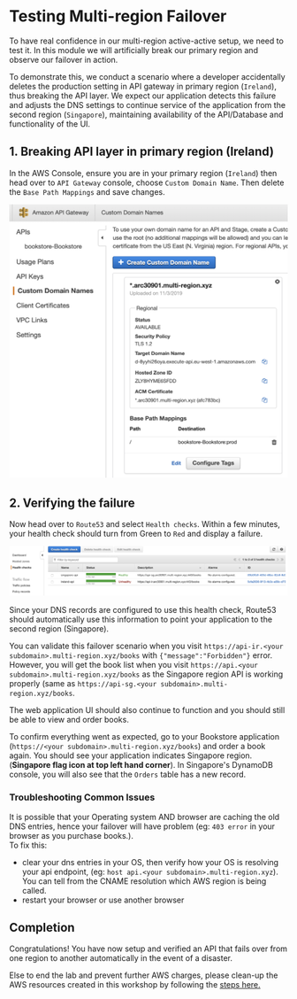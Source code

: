 # Testing Multi-region Failover

To have real confidence in our multi-region active-active setup, we need to test it.
In this module we will artificially break our primary region and observe our failover in action.

To demonstrate this, we conduct a scenario where a developer
accidentally deletes the production setting in API gateway in
primary region (`Ireland`), thus breaking the API layer. We expect our application detects
this failure and adjusts the DNS settings to continue service of the
application from the second region (`Singapore`),
maintaining availability of the API/Database and functionality of the UI.

## 1. Breaking API layer in primary region (Ireland)

In the AWS Console, ensure you are in your primary region (`Ireland`) then head over to
`API Gateway` console, choose `Custom Domain Name`. Then delete the `Base Path Mappings` and save changes.

![Failover](../images/04-failover-01.png)

## 2. Verifying the failure

Now head over to `Route53` and select `Health checks`. Within a few
minutes, your health check should turn from Green to `Red` and display a
failure.

![Failover](../images/04-failover-02.png)

Since your DNS records are configured to use this health check, Route53 should
automatically use this information to point your application to the second region (Singapore).

You can validate this failover scenario when you visit `https://api-ir.<your subdomain>.multi-region.xyz/books` with `{"message":"Forbidden"}` error. However, you will get the book list when you visit `https://api.<your subdomain>.multi-region.xyz/books` as the Singapore region API is working properly (same as `https://api-sg.<your subdomain>.multi-region.xyz/books`. 

The web application UI should also continue to 
function and you should still be able to view and order books.

To confirm everything went as expected, go to your Bookstore application (`https://<your subdomain>.multi-region.xyz/books`)
and order a book again. You should see your application indicates Singapore region. (**Singapore flag icon at top left hand corner**). In Singapore's DynamoDB console, you will also see that the `Orders` table has a new record.

### Troubleshooting Common Issues
It is possible that your Operating system AND browser are caching the old DNS entries, hence your failover will have problem (eg: `403 error` in your browser as you purchase books.).  
To fix this:

* clear your dns entries in your OS, then verify how your OS is resolving your api endpoint, (eg: `host api.<your subdomain>.multi-region.xyz`). You can tell from the CNAME resolution which AWS region is being called.
* restart your browser or use another browser
 
<!-- `To verify your api endpoint has fail-overed, you can also use a tool, [CacheCheck](https://cachecheck.opendns.com/). 
Enter your api hostname (eg: `api.<your subdomain>.multi-region.xyz`) and observe how clients across the world are resovling your api endpoint. 
It should resolve to the api gateway in `ap-southeast-1` region.` -->

## Completion

Congratulations! You have now setup and verified an API that fails over from
one region to another automatically in the event of a disaster.

<!-- If you are feeling adventurous, you can read to the optional lab - [Global Accelerlator](../6_Optional/README.md). -->

Else to end the lab and prevent further AWS charges, please clean-up the AWS resources created in this workshop by following the [steps here.](../5_Cleanup/README.md)

<!-- The application you have built includes many components that you would need to
build your own Serverless applications in AWS including [AWS
Cognito](https://aws.amazon.com/cognito) for authentication, [AWS
Lambda](https://aws.amazon.com/lambda) for compute, [Amazon API
Gateway](https://aws.amazon.com/apigateway) for exposing an HTTP interface and
[DynamoDB](https://aws.amazon.com/dynamodb) for storing application data. A
good next step would be to start modifying this application to add your own
features and explore these services further. -->
